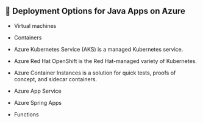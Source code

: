 ## 🌼 Deployment Options for Java Apps on Azure

- Virtual machines
- Containers
- Azure Kubernetes Service (AKS) is a managed Kubernetes service.
-  Azure Red Hat OpenShift is the Red Hat-managed variety of Kubernetes.
-  Azure Container Instances is a solution for quick tests, proofs of concept, and sidecar containers.

- Azure App Service
- Azure Spring Apps
- Functions




